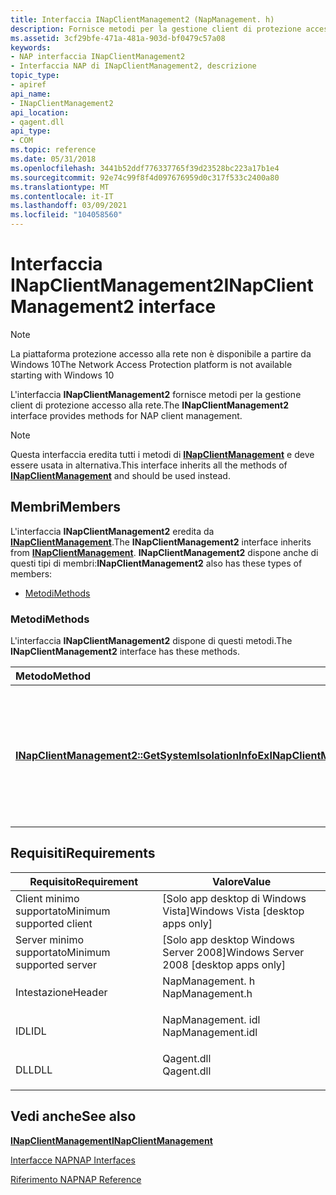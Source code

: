 ```yaml
---
title: Interfaccia INapClientManagement2 (NapManagement. h)
description: Fornisce metodi per la gestione client di protezione accesso alla rete. | Interfaccia INapClientManagement2 (NapManagement. h)
ms.assetid: 3cf29bfe-471a-481a-903d-bf0479c57a08
keywords:
- NAP interfaccia INapClientManagement2
- Interfaccia NAP di INapClientManagement2, descrizione
topic_type:
- apiref
api_name:
- INapClientManagement2
api_location:
- qagent.dll
api_type:
- COM
ms.topic: reference
ms.date: 05/31/2018
ms.openlocfilehash: 3441b52ddf776337765f39d23528bc223a17b1e4
ms.sourcegitcommit: 92e74c99f8f4d097676959d0c317f533c2400a80
ms.translationtype: MT
ms.contentlocale: it-IT
ms.lasthandoff: 03/09/2021
ms.locfileid: "104058560"
---
```

# <a name="inapclientmanagement2-interface"></a><span data-ttu-id="3ea52-106">Interfaccia INapClientManagement2</span><span class="sxs-lookup"><span data-stu-id="3ea52-106">INapClientManagement2 interface</span></span>

> [!Note]  
> <span data-ttu-id="3ea52-107">La piattaforma protezione accesso alla rete non è disponibile a partire da Windows 10</span><span class="sxs-lookup"><span data-stu-id="3ea52-107">The Network Access Protection platform is not available starting with Windows 10</span></span>

 

<span data-ttu-id="3ea52-108">L'interfaccia **INapClientManagement2** fornisce metodi per la gestione client di protezione accesso alla rete.</span><span class="sxs-lookup"><span data-stu-id="3ea52-108">The **INapClientManagement2** interface provides methods for NAP client management.</span></span>

> [!Note]  
> <span data-ttu-id="3ea52-109">Questa interfaccia eredita tutti i metodi di [**INapClientManagement**](inapclientmanagement.md) e deve essere usata in alternativa.</span><span class="sxs-lookup"><span data-stu-id="3ea52-109">This interface inherits all the methods of [**INapClientManagement**](inapclientmanagement.md) and should be used instead.</span></span>

 

## <a name="members"></a><span data-ttu-id="3ea52-110">Membri</span><span class="sxs-lookup"><span data-stu-id="3ea52-110">Members</span></span>

<span data-ttu-id="3ea52-111">L'interfaccia **INapClientManagement2** eredita da [**INapClientManagement**](inapclientmanagement.md).</span><span class="sxs-lookup"><span data-stu-id="3ea52-111">The **INapClientManagement2** interface inherits from [**INapClientManagement**](inapclientmanagement.md).</span></span> <span data-ttu-id="3ea52-112">**INapClientManagement2** dispone anche di questi tipi di membri:</span><span class="sxs-lookup"><span data-stu-id="3ea52-112">**INapClientManagement2** also has these types of members:</span></span>

-   [<span data-ttu-id="3ea52-113">Metodi</span><span class="sxs-lookup"><span data-stu-id="3ea52-113">Methods</span></span>](#methods)

### <a name="methods"></a><span data-ttu-id="3ea52-114">Metodi</span><span class="sxs-lookup"><span data-stu-id="3ea52-114">Methods</span></span>

<span data-ttu-id="3ea52-115">L'interfaccia **INapClientManagement2** dispone di questi metodi.</span><span class="sxs-lookup"><span data-stu-id="3ea52-115">The **INapClientManagement2** interface has these methods.</span></span>



| <span data-ttu-id="3ea52-116">Metodo</span><span class="sxs-lookup"><span data-stu-id="3ea52-116">Method</span></span>                                                                                                    | <span data-ttu-id="3ea52-117">Descrizione</span><span class="sxs-lookup"><span data-stu-id="3ea52-117">Description</span></span>                                                                                                |
|:----------------------------------------------------------------------------------------------------------|:-----------------------------------------------------------------------------------------------------------|
| [<span data-ttu-id="3ea52-118">**INapClientManagement2::GetSystemIsolationInfoEx**</span><span class="sxs-lookup"><span data-stu-id="3ea52-118">**INapClientManagement2::GetSystemIsolationInfoEx**</span></span>](inapclientmanagement2-getsystemisolationinfoex.md) | <span data-ttu-id="3ea52-119">Recupera le informazioni sullo stato di isolamento e sullo stato di isolamento esteso del client di protezione accesso alla rete.</span><span class="sxs-lookup"><span data-stu-id="3ea52-119">Retrieves information about the isolation state and extended isolation state of the Nap client.</span></span><br/> |



 

## <a name="requirements"></a><span data-ttu-id="3ea52-120">Requisiti</span><span class="sxs-lookup"><span data-stu-id="3ea52-120">Requirements</span></span>



| <span data-ttu-id="3ea52-121">Requisito</span><span class="sxs-lookup"><span data-stu-id="3ea52-121">Requirement</span></span> | <span data-ttu-id="3ea52-122">Valore</span><span class="sxs-lookup"><span data-stu-id="3ea52-122">Value</span></span> |
|-------------------------------------|----------------------------------------------------------------------------------------------|
| <span data-ttu-id="3ea52-123">Client minimo supportato</span><span class="sxs-lookup"><span data-stu-id="3ea52-123">Minimum supported client</span></span><br/> | <span data-ttu-id="3ea52-124">\[Solo app desktop di Windows Vista\]</span><span class="sxs-lookup"><span data-stu-id="3ea52-124">Windows Vista \[desktop apps only\]</span></span><br/>                                               |
| <span data-ttu-id="3ea52-125">Server minimo supportato</span><span class="sxs-lookup"><span data-stu-id="3ea52-125">Minimum supported server</span></span><br/> | <span data-ttu-id="3ea52-126">\[Solo app desktop Windows Server 2008\]</span><span class="sxs-lookup"><span data-stu-id="3ea52-126">Windows Server 2008 \[desktop apps only\]</span></span><br/>                                         |
| <span data-ttu-id="3ea52-127">Intestazione</span><span class="sxs-lookup"><span data-stu-id="3ea52-127">Header</span></span><br/>                   | <dl> <span data-ttu-id="3ea52-128"><dt>NapManagement. h</dt></span><span class="sxs-lookup"><span data-stu-id="3ea52-128"><dt>NapManagement.h</dt></span></span> </dl>   |
| <span data-ttu-id="3ea52-129">IDL</span><span class="sxs-lookup"><span data-stu-id="3ea52-129">IDL</span></span><br/>                      | <dl> <span data-ttu-id="3ea52-130"><dt>NapManagement. idl</dt></span><span class="sxs-lookup"><span data-stu-id="3ea52-130"><dt>NapManagement.idl</dt></span></span> </dl> |
| <span data-ttu-id="3ea52-131">DLL</span><span class="sxs-lookup"><span data-stu-id="3ea52-131">DLL</span></span><br/>                      | <dl> <span data-ttu-id="3ea52-132"><dt>Qagent.dll</dt></span><span class="sxs-lookup"><span data-stu-id="3ea52-132"><dt>Qagent.dll</dt></span></span> </dl>        |



## <a name="see-also"></a><span data-ttu-id="3ea52-133">Vedi anche</span><span class="sxs-lookup"><span data-stu-id="3ea52-133">See also</span></span>

<dl> <dt>

[<span data-ttu-id="3ea52-134">**INapClientManagement**</span><span class="sxs-lookup"><span data-stu-id="3ea52-134">**INapClientManagement**</span></span>](inapclientmanagement.md)
</dt> <dt>

[<span data-ttu-id="3ea52-135">Interfacce NAP</span><span class="sxs-lookup"><span data-stu-id="3ea52-135">NAP Interfaces</span></span>](nap-interfaces.md)
</dt> <dt>

[<span data-ttu-id="3ea52-136">Riferimento NAP</span><span class="sxs-lookup"><span data-stu-id="3ea52-136">NAP Reference</span></span>](nap-reference.md)
</dt> </dl>

 

 





